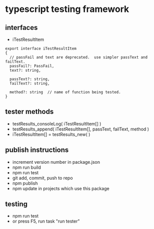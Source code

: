 # typescript testing framework

## interfaces
* iTestResultItem
```
export interface iTestResultItem
{
  // passFail and text are deprecated.  use simpler passText and failText.
  passFail?: PassFail,
  text?: string,

  passText?: string,
  failText?: string,

  method?: string  // name of function being tested.
}
```

## tester methods
* testResults_consoleLog( iTestResultItem[] )
* testResults_append( iTestResultItem[], passText, failText, method )
* iTestResultItem[] = testResults_new( )

## publish instructions
* increment version number in package.json
* npm run build
* npm run test
* git add, commit, push to repo
* npm publish
* npm update in projects which use this package

## testing 
* npm run test
* or press F5, run task "run tester"

